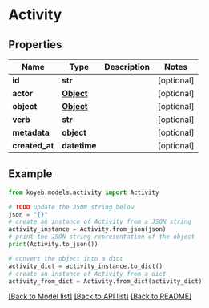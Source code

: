 # Activity


## Properties

Name | Type | Description | Notes
------------ | ------------- | ------------- | -------------
**id** | **str** |  | [optional] 
**actor** | [**Object**](Object.md) |  | [optional] 
**object** | [**Object**](Object.md) |  | [optional] 
**verb** | **str** |  | [optional] 
**metadata** | **object** |  | [optional] 
**created_at** | **datetime** |  | [optional] 

## Example

```python
from koyeb.models.activity import Activity

# TODO update the JSON string below
json = "{}"
# create an instance of Activity from a JSON string
activity_instance = Activity.from_json(json)
# print the JSON string representation of the object
print(Activity.to_json())

# convert the object into a dict
activity_dict = activity_instance.to_dict()
# create an instance of Activity from a dict
activity_from_dict = Activity.from_dict(activity_dict)
```
[[Back to Model list]](../README.md#documentation-for-models) [[Back to API list]](../README.md#documentation-for-api-endpoints) [[Back to README]](../README.md)



